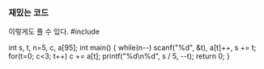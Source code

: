 ### 재밌는 코드
이렇게도 풀 수 있다.
#include <cstdio>

int s, t, n=5, c, a[95];
int main() {
	while(n--) scanf("%d", &t), a[t]++, s += t;
	for(t=0; c<3; t++) c += a[t];
	printf("%d\n%d", s / 5, --t);
	return 0;
}
